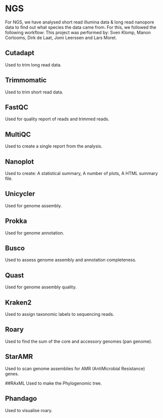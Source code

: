 # NGS

For NGS, we have analysed short read illumina data & long read nanopore data to find out what species the data came from. For this, we followed the following workflow:
This project was performed by: Sven Klomp, Manon Cortooms, Dirk de Laat, Jomi Leerssen and Lars Moret.

## Cutadapt 
Used to trim long read data.

## Trimmomatic
Used to trim short read data.

## FastQC
Used for quality report of reads and trimmed reads.

## MultiQC
Used to create a single report from the analysis.

## Nanoplot
Used to create:
A statistical summary,
A number of plots,
A HTML summary file.

## Unicycler
Used for genome assembly.

## Prokka
Used for genome annotation.

## Busco
Used to assess genome assembly and annotation completeness.

## Quast
Used for genome assembly quality.

## Kraken2
Used to assign taxonomic labels to sequencing reads.

## Roary
Used to find the sum of the core and accessory genomes (pan genome). 

## StarAMR
Used to scan genome assemblies for AMR (AntiMicrobial Resistance) genes.

##RAxML
Used to make the Phylogenomic tree.

## Phandago
Used to visualise roary.
